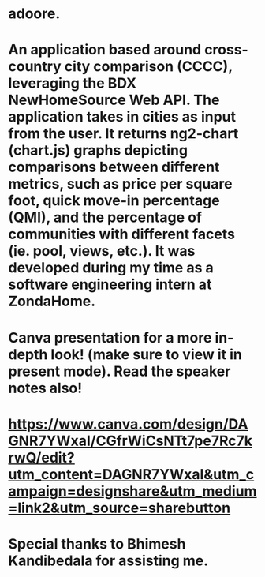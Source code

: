 # adoore.

# An application based around cross-country city comparison (CCCC), leveraging the BDX NewHomeSource Web API. The application takes in cities as input from the user. It returns ng2-chart (chart.js) graphs depicting comparisons between different metrics, such as price per square foot, quick move-in percentage (QMI), and the percentage of communities with different facets (ie. pool, views, etc.). It was developed during my time as a software engineering intern at ZondaHome.

# Canva presentation for a more in-depth look! (make sure to view it in present mode). Read the speaker notes also!
# https://www.canva.com/design/DAGNR7YWxaI/CGfrWiCsNTt7pe7Rc7krwQ/edit?utm_content=DAGNR7YWxaI&utm_campaign=designshare&utm_medium=link2&utm_source=sharebutton

# Special thanks to Bhimesh Kandibedala for assisting me.
